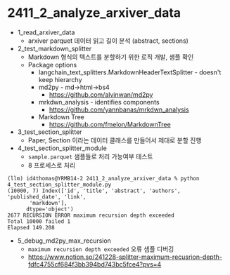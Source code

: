 # 2411_2_analyze_arxiver_data
* 1_read_arxiver_data
    * arxiver parquet 데이터 읽고 길이 분석 (abstract, sections)
* 2_test_markdown_splitter
    * Markdown 형식의 텍스트를 분할하기 위한 로직 개발, 샘플 확인
    * Package options
        * langchain_text_splitters.MarkdownHeaderTextSplitter - doesn't keep hierarchy
        * md2py - md->html->bs4
            * https://github.com/alvinwan/md2py
        * mrkdwn_analysis - identifies components
            * https://github.com/yannbanas/mrkdwn_analysis
        * Markdown Tree
            * https://github.com/fmelon/MarkdownTree
* 3_test_section_splitter
    * Paper, Section 이라는 데이터 클래스를 만들어서 제대로 분할 진행
* 4_test_section_splitter_module
    * `sample.parquet` 샘플들로 처리 가능여부 테스트
    * 8 프로세스로 처리
```
(llm) id4thomas@YRMB14-2 2411_2_analyze_arxiver_data % python 4_test_section_splitter_module.py
(10000, 7) Index(['id', 'title', 'abstract', 'authors', 'published_date', 'link',
       'markdown'],
      dtype='object')
2677 RECURSION ERROR maximum recursion depth exceeded
Total 10000 failed 1
Elapsed 149.208
```

* 5_debug_md2py_max_recursion
    * `maximum recursion depth exceeded` 오류 샘플 디버깅
    * https://www.notion.so/241228-splitter-maximum-recusrion-depth-fdfc4755cf684f3bb394bd743bc5fce4?pvs=4